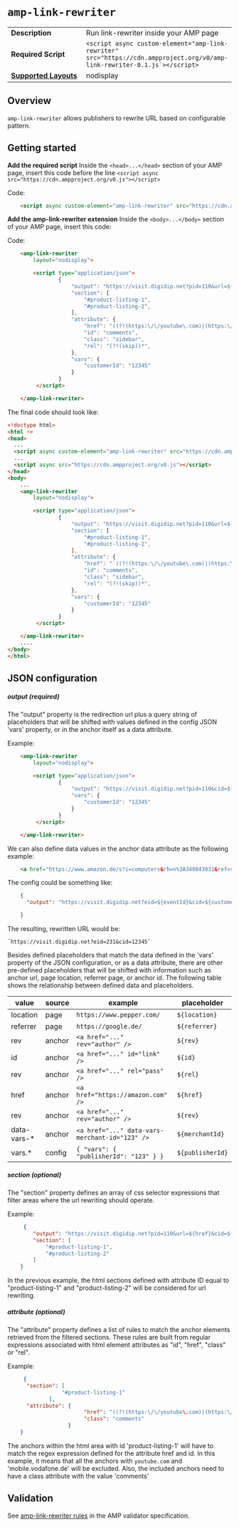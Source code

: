 <!--
Copyright 2019 The AMP HTML Authors. All Rights Reserved.

Licensed under the Apache License, Version 2.0 (the "License");
you may not use this file except in compliance with the License.
You may obtain a copy of the License at

      http://www.apache.org/licenses/LICENSE-2.0

Unless required by applicable law or agreed to in writing, software
distributed under the License is distributed on an "AS-IS" BASIS,
WITHOUT WARRANTIES OR CONDITIONS OF ANY KIND, either express or implied.
See the License for the specific language governing permissions and
limitations under the License.
-->

# `amp-link-rewriter`

<table>
  <tr>
    <td width="40%"><strong>Description</strong></td>
    <td>Run link-rewriter inside your AMP page</td>
  </tr>
  <tr>
    <td width="40%"><strong>Required Script</strong></td>
    <td><code>&lt;script async custom-element="amp-link-rewriter" src="https://cdn.ampproject.org/v0/amp-link-rewriter-0.1.js`>&lt;/script></code></td>
  </tr>
  <tr>
    <td class="col-fourty"><strong><a href="https://www.ampproject.org/docs/guides/responsive/control_layout.html">Supported Layouts</a></strong></td>
    <td>nodisplay</td>
  </tr>
</table>

## Overview

`amp-link-rewriter` allows publishers to rewrite URL based on configurable pattern.

## Getting started


**Add the required script**
Inside the `<head>...</head>` section of your AMP page, insert this code before the line `<script async src="https://cdn.ampproject.org/v0.js"></script>`

Code:
```html
    <script async custom-element="amp-link-rewriter" src="https://cdn.ampproject.org/v0/amp-link-rewriter-0.1.js`"></script>
```

**Add the amp-link-rewriter extension**
Inside the `<body>...</body>` section of your AMP page, insert this code:

Code:
```html
    <amp-link-rewriter
        layout="nodisplay">

        <script type="application/json">
                {
                    "output": "https://visit.digidip.net?pid=110&url=${href}&cid=${customerId}",
                    "section": [
                        "#product-listing-1",
                        "#product-listing-2",
                    ],
                    "attribute": {
                        "href": "((?!(https:\/\/youtube\.com)|(https:\/\/mobile\.vodafone\.de)).)*",
                        "id": "comments",
                        "class": "sidebar",
                        "rel": "(?!(skip))*",
                    },
                    "vars": {
                        "customerId": "12345"
                    }
                }
         </script>

    </amp-link-rewriter>
```


The final code should look like:

```html
<!doctype html>
<html ⚡>
<head>
  ...
  <script async custom-element="amp-link-rewriter" src="https://cdn.ampproject.org/v0/amp-link-rewriter-0.1.js"></script>
  ...
  <script async src="https://cdn.ampproject.org/v0.js"></script>
</head>
<body>
    ...
    <amp-link-rewriter
        layout="nodisplay">

        <script type="application/json">
                {
                    "output": "https://visit.digidip.net?pid=110&url=${href}&cid=${customerId}",
                    "section": [
                        "#product-listing-1",
                        "#product-listing-2",
                    ],
                    "attribute": {
                        "href": "`((?!(https:\/\/youtube\.com)|(https:\/\/mobile\.vodafone\.de)).)*`",
                        "id": "comments",
                        "class": "sidebar",
                        "rel": "(?!(skip))*",
                    },
                    "vars": {
                        "customerId": "12345"
                    }
                }
         </script>

    </amp-link-rewriter>
    ....
</body>
</html>
```

## JSON configuration

##### output (required)

The "output" property is the redirection url plus a query string of placeholders that will be shifted with values defined in the config JSON 'vars' property, or in the anchor itself as a data attribute.

Example:
```html
    <amp-link-rewriter
        layout="nodisplay">

        <script type="application/json">
                {
                    "output": "https://visit.digidip.net?pid=110&cid=${customerId}`",
                    "vars": {
                        "customerId": "12345"
                    }
                }
         </script>

    </amp-link-rewriter>
```

We can also define data values in the anchor data attribute as the following example:
```html
    <a href="https://www.amazon.de/s?i=computers&rh=n%3A340843031&ref=sn_gfs_co_computervs_AM_5" data-vars-event-id="231">
```

The config could be something like:

```json
    {
      "output": "https://visit.digidip.net?eid=${eventId}&cid=${customerId}"

    }
```
The resulting, rewritten URL would be:
```url
`https://visit.digidip.net?eid=231&cid=12345`
```

Besides defined placeholders that match the data defined in the 'vars' property of the JSON configuration, or as a data attribute, there are other pre-defined placeholders that will be shifted with information such as anchor url, page location, referrer page, or anchor id. The following table shows the relationship between defined data and placeholders.

| value          | source     |       example                                         |    placeholder       
| -------------- | ---------- |-------------------------------------------------------|----------------------
| location       | page       |    `https://www.pepper.com/`                          |  `${location}`        
| referrer       | page       |    `https://google.de/`                               |  `${referrer}`        
| rev            | anchor     |    `<a href="..." rev="author" />`                    |  `${rev}`             
| id             | anchor     |    `<a href="..." id="link" />`                       |  `${id}`              
| rev            | anchor     |    `<a href="..." rel="pass" />`                      |  `${rel}`             
| href           | anchor     |    `<a href="https://amazon.com" />`                  |  `${href}`            
| rev            | anchor     |    `<a href="..." rev="author" />`                    |  `${rev}`             
| data-vars-*    | anchor     |    `<a href="..." data-vars-merchant-id="123" />`     |  `${merchantId}`
| vars.*         | config     |    `{ "vars": { "publisherId": "123" } }`             |  `${publisherId}`


##### section (optional)

The "section" property defines an array of css selector expressions that filter areas where the url rewriting should operate.

Example:
```json
     {
        "output": "https://visit.digidip.net?pid=110&url=${href}&cid=${customerId}",
        "section": [
            "#product-listing-1",
            "#product-listing-2"
        ]
    }
```

In the previous example, the html sections defined with attribute ID equal to "product-listing-1" and "product-listing-2" will be considered for url rewriting.

##### attribute (optional)

The "attribute" property defines a list of rules to match the anchor elements retrieved from the filtered sections. These rules are built from regular expressions associated with html element attributes as "id", "href", "class" or "rel".

Example:

```json
     {
      "section": [
                 "#product-listing-1"
             ],
      "attribute": {
                        "href": "((?!(https:\/\/youtube\.com)|(https:\/\/mobile\.vodafone\.de)).)*",
                        "class": "comments"
                   }
    }
```

The anchors within the html area with id 'product-listing-1' will have to match the regex expression defined for the attribute href and id.
In this example, it means that all the anchors with `youtube.com` and 'mobile.vodafone.de' will be excluded. Also, the included anchors need to have a class attribute with the value 'comments'   


## Validation

See [amp-link-rewriter rules](validator-amp-link-rewriter.protoascii) in the AMP validator specification.
